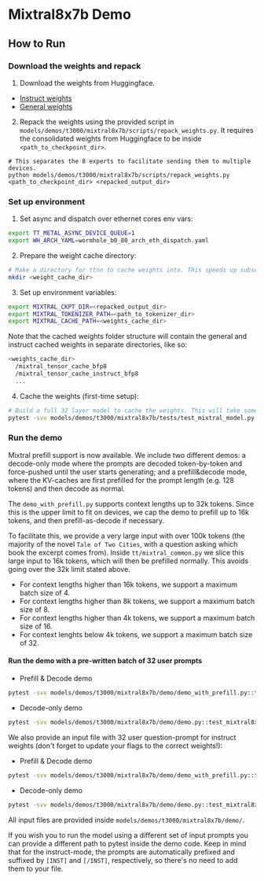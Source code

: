 # Mixtral8x7b Demo

## How to Run

### Download the weights and repack

1. Download the weights from Huggingface.
- [Instruct weights](https://huggingface.co/mistralai/Mixtral-8x7B-Instruct-v0.1)
- [General weights](https://huggingface.co/mistralai/Mixtral-8x7B-v0.1)

2. Repack the weights using the provided script in `models/demos/t3000/mixtral8x7b/scripts/repack_weights.py`. It requires the consolidated weights from Huggingface to be inside `<path_to_checkpoint_dir>`.

```
# This separates the 8 experts to facilitate sending them to multiple devices.
python models/demos/t3000/mixtral8x7b/scripts/repack_weights.py <path_to_checkpoint_dir> <repacked_output_dir>
```

### Set up environment
1. Set async and dispatch over ethernet cores env vars:
```bash
export TT_METAL_ASYNC_DEVICE_QUEUE=1
export WH_ARCH_YAML=wormhole_b0_80_arch_eth_dispatch.yaml
```

2. Prepare the weight cache directory:

```bash
# Make a directory for ttnn to cache weights into. This speeds up subsequent runs.
mkdir <weight_cache_dir>
```

3. Set up environment variables:
```bash
export MIXTRAL_CKPT_DIR=<repacked_output_dir>
export MIXTRAL_TOKENIZER_PATH=<path_to_tokenizer_dir>
export MIXTRAL_CACHE_PATH=<weights_cache_dir>
```

Note that the cached weights folder structure will contain the general and instruct cached weights in separate directories, like so:

```bash
<weights_cache_dir>
  /mixtral_tensor_cache_bfp8
  /mixtral_tensor_cache_instruct_bfp8
  ...
```

4. Cache the weights (first-time setup):
```bash
# Build a full 32 layer model to cache the weights. This will take some time.
pytest -svv models/demos/t3000/mixtral8x7b/tests/test_mixtral_model.py::test_mixtral_model_inference[wormhole_b0-True-1-32-output]
```

### Run the demo
Mixtral prefill support is now available. We include two different demos: a decode-only mode where the prompts are decoded token-by-token and force-pushed until the user starts generating; and a prefill&decode mode, where the KV-caches are first prefilled for the prompt length (e.g. 128 tokens) and then decode as normal.

The `demo_with_prefill.py` supports context lengths up to 32k tokens. Since this is the upper limit to fit on devices, we cap the demo to prefill up to 16k tokens, and then prefill-as-decode if necessary.

To facilitate this, we provide a very large input with over 100k tokens (the majority of the novel `Tale of Two Cities`, with a question asking which book the excerpt comes from). Inside `tt/mixtral_common.py` we slice this large input to 16k tokens, which will then be prefilled normally. This avoids going over the 32k limit stated above.

- For context lengths higher than 16k tokens, we support a maximum batch size of 4.
- For context lengths higher than 8k tokens, we support a maximum batch size of 8.
- For context lengths higher than 4k tokens, we support a maximum batch size of 16.
- For context lenghts below 4k tokens, we support a maximum batch size of 32.

#### Run the demo with a pre-written batch of 32 user prompts

- Prefill & Decode demo
```bash
pytest -svv models/demos/t3000/mixtral8x7b/demo/demo_with_prefill.py::test_mixtral8x7b_demo[wormhole_b0-True-16k-general]
```

- Decode-only demo
```bash
pytest -svv models/demos/t3000/mixtral8x7b/demo/demo.py::test_mixtral8x7b_demo[wormhole_b0-True-general]
```

We also provide an input file with 32 user question-prompt for instruct weights (don't forget to update your flags to the correct weights!):

- Prefill & Decode demo
```bash
pytest -svv models/demos/t3000/mixtral8x7b/demo/demo_with_prefill.py::test_mixtral8x7b_demo[wormhole_b0-True-16k-instruct]
```

- Decode-only demo
```bash
pytest -svv models/demos/t3000/mixtral8x7b/demo/demo.py::test_mixtral8x7b_demo[wormhole_b0-True-instruct]
```

All input files are provided inside `models/demos/t3000/mixtral8x7b/demo/`.

If you wish you to run the model using a different set of input prompts you can provide a different path to pytest inside the demo code. Keep in mind that for the instruct-mode, the prompts are automatically prefixed and suffixed by `[INST]` and `[/INST]`, respectively, so there's no need to add them to your file.
